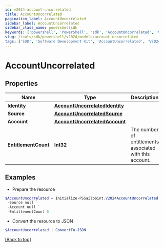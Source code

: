 ```yaml
---
id: v2024-account-uncorrelated
title: AccountUncorrelated
pagination_label: AccountUncorrelated
sidebar_label: AccountUncorrelated
sidebar_class_name: powershellsdk
keywords: ['powershell', 'PowerShell', 'sdk', 'AccountUncorrelated', 'V2024AccountUncorrelated'] 
slug: /tools/sdk/powershell/v2024/models/account-uncorrelated
tags: ['SDK', 'Software Development Kit', 'AccountUncorrelated', 'V2024AccountUncorrelated']
---
```



# AccountUncorrelated

## Properties

Name | Type | Description | Notes
------------ | ------------- | ------------- | -------------
**Identity** | [**AccountUncorrelatedIdentity**](account-uncorrelated-identity) |  | [required]
**Source** | [**AccountUncorrelatedSource**](account-uncorrelated-source) |  | [required]
**Account** | [**AccountUncorrelatedAccount**](account-uncorrelated-account) |  | [required]
**EntitlementCount** | **Int32** | The number of entitlements associated with this account. | [optional] 

## Examples

- Prepare the resource
```powershell
$AccountUncorrelated = Initialize-PSSailpoint.V2024AccountUncorrelated  -Identity null `
 -Source null `
 -Account null `
 -EntitlementCount 0
```

- Convert the resource to JSON
```powershell
$AccountUncorrelated | ConvertTo-JSON
```


[[Back to top]](#) 

